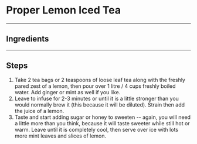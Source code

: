 # Proper Lemon Iced Tea


---

## Ingredients


---

## Steps

1.  Take 2 tea bags or 2 teaspoons of loose leaf tea along with the freshly pared zest of a lemon, then pour over 1 litre / 4 cups freshly boiled water. Add ginger or mint as well if you like. 
2.  Leave to infuse for 2-3 minutes or until it is a little stronger than you would normally brew it (this because it will be diluted). Strain then add the juice of a lemon.
3.  Taste and start adding sugar or honey to sweeten -- again, you will need a little more than you think, because it will taste sweeter while still hot or warm. Leave until it is completely cool, then serve over ice with lots more mint leaves and slices of lemon.
